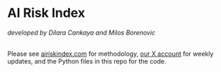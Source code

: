 <h1>AI Risk Index</h1>
<i>developed by Dilara Cankaya and Milos Borenovic</i>
<br><br>

Please see [airiskindex.com](airiskindex.com) for methodology, [our X account](x.com/airiskindex) for weekly updates, and the Python files in this repo for the code.
